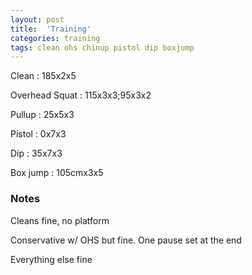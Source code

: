 ```yaml
---
layout: post
title:  'Training'
categories: training
tags: clean ohs chinup pistol dip boxjump
---
```


Clean : 185x2x5

Overhead Squat  : 115x3x3;95x3x2

Pullup  :  25x5x3

Pistol  : 0x7x3

Dip   : 35x7x3

Box jump : 105cmx3x5

### Notes

Cleans fine, no platform

Conservative w/ OHS but fine. One pause set at the end

Everything else fine
